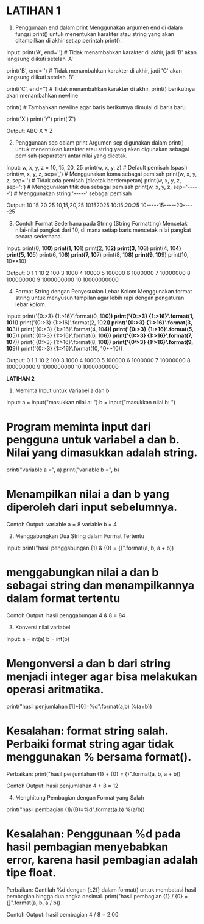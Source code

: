 # LATIHAN 1

1. Penggunaan end dalam print
Menggunakan argumen end di dalam fungsi print() untuk menentukan karakter atau string yang akan ditampilkan di akhir setiap perintah print().

Input:
print('A', end='') # Tidak menambahkan karakter di akhir, jadi 'B' akan langsung diikuti setelah 'A'

print('B', end='') # Tidak menambahkan karakter di akhir, jadi 'C' akan langsung diikuti setelah 'B'

print('C', end='') # Tidak menambahkan karakter di akhir, print() berikutnya akan menambahkan newline

print()  # Tambahkan newline agar baris berikutnya dimulai di baris baru

print('X')
print('Y')
print('Z')

Output:
ABC
X
Y
Z

2. Penggunaan sep dalam print
Argumen sep digunakan dalam print() untuk menentukan karakter atau string yang akan digunakan sebagai pemisah (separator) antar nilai yang dicetak.

Input:
w, x, y, z = 10, 15, 20, 25
print(w, x, y, z)                 # Default pemisah (spasi)
print(w, x, y, z, sep=',')        # Menggunakan koma sebagai pemisah
print(w, x, y, z, sep='')         # Tidak ada pemisah (dicetak berdempetan)
print(w, x, y, z, sep=':')        # Menggunakan titik dua sebagai pemisah
print(w, x, y, z, sep='-----')    # Menggunakan string '-----' sebagai pemisah

Output:
10 15 20 25
10,15,20,25
10152025
10:15:20:25
10-----15-----20-----25

3. Contoh Format Sederhana pada String (String Formatting)
Mencetak nilai-nilai pangkat dari 10, di mana setiap baris mencetak nilai pangkat secara sederhana.

Input:
print(0, 10**0)
print(1, 10**1)
print(2, 10**2)
print(3, 10**3)
print(4, 10**4)
print(5, 10**5)
print(6, 10**6)
print(7, 10**7)
print(8, 10**8)
print(9, 10**9)
print(10, 10**10)

Output:
0 1
1 10
2 100
3 1000
4 10000
5 100000
6 1000000
7 10000000
8 100000000
9 1000000000
10 10000000000

4. Format String dengan Penyesuaian Lebar Kolom
Menggunakan format string untuk menyusun tampilan agar lebih rapi dengan pengaturan lebar kolom.

Input:
print('{0:>3} {1:>16}'.format(0, 10**0))
print('{0:>3} {1:>16}'.format(1, 10**1))
print('{0:>3} {1:>16}'.format(2, 10**2))
print('{0:>3} {1:>16}'.format(3, 10**3))
print('{0:>3} {1:>16}'.format(4, 10**4))
print('{0:>3} {1:>16}'.format(5, 10**5))
print('{0:>3} {1:>16}'.format(6, 10**6))
print('{0:>3} {1:>16}'.format(7, 10**7))
print('{0:>3} {1:>16}'.format(8, 10**8))
print('{0:>3} {1:>16}'.format(9, 10**9))
print('{0:>3} {1:>16}'.format(10, 10**10))

Output:
  0                1
  1               10
  2              100
  3             1000
  4            10000
  5           100000
  6          1000000
  7         10000000
  8        100000000
  9       1000000000
 10      10000000000

**LATIHAN 2**

1. Meminta Input untuk Variabel a dan b

Input:
a = input("masukkan nilai a: ")
b = input("masukkan nilai b: ")
# Program meminta input dari pengguna untuk variabel a dan b. Nilai yang dimasukkan adalah string.
print("variable a =", a)
print("variable b =", b)
# Menampilkan nilai a dan b yang diperoleh dari input sebelumnya.

Contoh Output:
variable a = 8
variable b = 4

2. Menggabungkan Dua String dalam Format Tertentu

Input:
print("hasil penggabungan {1} & {0} = {}".format(a, b, a + b))
# menggabungkan nilai a dan b sebagai string dan menampilkannya dalam format tertentu

Contoh Output:
hasil penggabungan 4 & 8 = 84

3. Konversi nilai variabel

Input:
a = int(a)
b = int(b)
# Mengonversi a dan b dari string menjadi integer agar bisa melakukan operasi aritmatika.
print("hasil penjumlahan [1]+[0]=%d".format(a,b) %(a+b))
# Kesalahan: format string salah. Perbaiki format string agar tidak menggunakan % bersama format().

Perbaikan:
print("hasil penjumlahan {1} + {0} = {}".format(a, b, a + b))

Contoh Output:
hasil penjumlahan 4 + 8 = 12

4. Menghitung Pembagian dengan Format yang Salah

print("hasil pembagian (1)/(B)=%d".format(a,b) %(a/b))
# Kesalahan: Penggunaan %d pada hasil pembagian menyebabkan error, karena hasil pembagian adalah tipe float.

Perbaikan: Gantilah %d dengan {:.2f} dalam format() untuk membatasi hasil pembagian hingga dua angka desimal.
print("hasil pembagian {1} / {0} = {}".format(a, b, a / b))

Contoh Output:
hasil pembagian 4 / 8 = 2.00
